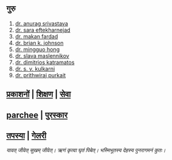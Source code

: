 ## गुरु <!--- Advisors / Mentors -->

1. [dr. anurag srivastava](https://scholar.google.com/citations?user=_GtNYPMAAAAJ&hl=en)
2. [dr. sara eftekharnejad](https://scholar.google.com/citations?user=aX8tcT4AAAAJ&hl=en&oi=ao)
3. [dr. makan fardad](https://scholar.google.com/citations?user=jWb94BoAAAAJ&hl=en&oi=ao)
4. [dr. brian k. johnson](https://scholar.google.com/citations?user=sQu2RykAAAAJ&hl=en&oi=ao)
5. [dr. mingguo hong](https://scholar.google.com/citations?user=BOSWyvUAAAAJ&hl=en&oi=ao)
6. [dr. slava maslennikov](https://scholar.google.com/citations?user=dxIKNi0AAAAJ&hl=en&oi=ao)
7. [dr. dimitrios katramatos](https://www.bnl.gov/staff/Dkatramatos)
8. [dr. s. v. kulkarni](https://scholar.google.com/citations?user=udLCYSQAAAAJ&hl=en&oi=ao)
9. [dr. prithwiraj purkait](https://scholar.google.com/citations?user=CaYdey0AAAAJ&hl=en&oi=ao)

<!--- ## [publications](publications.MD) | [teaching](teaching.MD) | [service](service.MD)-->
## [प्रकाशनों](publications.MD) | [शिक्षण](teaching.MD) | [सेवा](service.MD) 
<!-- ## [biodata](biodata.MD) | [awards](award.MD)-->
## [parchee](biodata.MD) | [पुरस्कार](award.MD)
<!--## [reading](philosophy.MD) | [gallery](gallery.MD)-->
## [तपस्या](philosophy.MD) | [गेलरी](gallery.MD)

*यावत् जीवेत् सुखम् जीवेत्। ऋणं कृत्वा घृतं पिबेत्। भस्मिभूतस्य देहस्य पुनरागमनं कुतः।*
